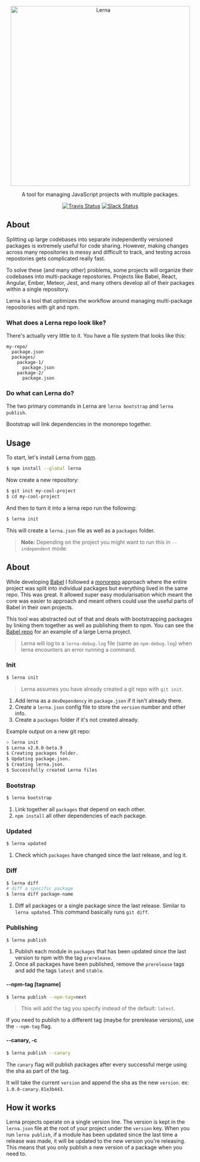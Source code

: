 <p align="center">
  <img alt="Lerna" src="https://cloud.githubusercontent.com/assets/952783/15271604/6da94f96-1a06-11e6-8b04-dc3171f79a90.png" width="480">
</p>

<p align="center">
  A tool for managing JavaScript projects with multiple packages.
</p>

<p align="center">
  <a href="https://travis-ci.org/lerna/lerna"><img alt="Travis Status" src="https://img.shields.io/travis/lerna/lerna/master.svg?style=flat&label=travis"></a>
  <a href="https://slack.lernajs.io/"><img alt="Slack Status" src="https://slack.lernajs.io/badge.svg"></a>
</p>

## About

Splitting up large codebases into separate independently versioned packages is
extremely useful for code sharing. However, making changes across many
repositories is messy and difficult to track, and testing across repostories
gets complicated really fast.

To solve these (and many other) problems, some projects will organize their
codebases into multi-package repostories. Projects like Babel, React, Angular,
Ember, Meteor, Jest, and many others develop all of their packages within a
single repository.

Lerna is a tool that optimizes the workflow around managing multi-package
repositories with git and npm.

### What does a Lerna repo look like?

There's actually very little to it. You have a file system that looks like this:

```
my-repo/
  package.json
  packages/
    package-1/
      package.json
    package-2/
      package.json
```

### Do what can Lerna do?

The two primary commands in Lerna are `lerna bootstrap` and `lerna publish`.

Bootstrap will link dependencies in the monorepo together.

## Usage

To start, let's install Lerna from [npm](https://www.npmjs.com/).

```sh
$ npm install --global lerna
```

Now create a new repository:

```sh
$ git init my-cool-project
$ cd my-cool-project
```

And then to turn it into a lerna repo run the following:

```sh
$ lerna init
```

This will create a `lerna.json` file as well as a `packages` folder.

> **Note:** Depending on the project you might want to run this in
> `--independent` mode.







## About

While developing [Babel](https://github.com/babel/babel) I followed a
[monorepo](https://github.com/babel/babel/blob/master/doc/design/monorepo.md) approach where the entire project was split into individual packages but everything lived in the same repo. This was great. It allowed super easy modularisation which meant the core was easier to approach and meant others could use the useful parts of Babel in their own projects.

This tool was abstracted out of that and deals with bootstrapping packages by linking them together as well as publishing them to npm. You can see the
[Babel repo](https://github.com/babel/babel/tree/master/packages) for an example of a large Lerna project.

> Lerna will log to a `lerna-debug.log` file (same as `npm-debug.log`) when lerna encounters an error running a command.

### Init

```sh
$ lerna init
```

> Lerna assumes you have already created a git repo with `git init`.

1. Add lerna as a `devDependency` in `package.json` if it isn't already there.
2. Create a `lerna.json` config file to store the `version` number and other info.
3. Create a `packages` folder if it's not created already.

Example output on a new git repo:

```sh
> lerna init
$ Lerna v2.0.0-beta.9
$ Creating packages folder.
$ Updating package.json.
$ Creating lerna.json.
$ Successfully created Lerna files
```

### Bootstrap

```sh
$ lerna bootstrap
```

1. Link together all `packages` that depend on each other.
2. `npm install` all other dependencies of each package.

### Updated

```sh
$ lerna updated
```

1. Check which `packages` have changed since the last release, and log it.

### Diff

```sh
$ lerna diff
# diff a specific package
$ lerna diff package-name
```

1. Diff all packages or a single package since the last release. Similar to `lerna updated`. This command basically runs `git diff`.

### Publishing

```sh
$ lerna publish
```

1. Publish each module in `packages` that has been updated since the last version to npm with the tag `prerelease`.
2. Once all packages have been published, remove the `prerelease` tags and add the tags `latest` and `stable`.

#### --npm-tag [tagname]

```sh
$ lerna publish --npm-tag=next
```

> This will add the tag you specify instead of the default: `latest`.

If you need to publish to a different tag (maybe for prerelease versions), use the `--npm-tag` flag.

#### --canary, -c

```sh
$ lerna publish --canary
```

The `canary` flag will publish packages after every successful merge using the sha as part of the tag.

It will take the current `version` and append the sha as the new `version`. ex: `1.0.0-canary.81e3b443`.

## How it works

Lerna projects operate on a single version line. The version is kept in the `lerna.json` file at the root of your project under the `version` key. When you run `lerna publish`, if a module has been updated since the last time a release was made, it will be updated to the new version you're releasing. This means that you only publish a new version of a package when you need to.
